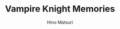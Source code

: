 --- 
slug: "vampire-knight-memories"
title: "Vampire Knight Memories"
publishdate: "2019-01-08"
src: "https://365manga.net/manga/vampire-knight-memories"
author: "Hino Matsuri"
image: "https://data.365manga.net/images/thumbnails/32530-vampire-knight-memories.jpg"
tags: ["Drama","Mystery","Romance","School life","Shoujo","Shoujo ai","Supernatural"]
chapters: ["Chapter 18 ","Vol.02 Chapter 17: Vol 02 ","Chapter 16 ","Chapter 15 ","Vol.02 Chapter 14: Vol 02 ","Chapter 13.5 ","Chapter 13 ","Vol.2 Chapter 12 ","Vol.2 Chapter 11 ","Vol.2 Chapter 10 ","Vol.2 Chapter 9 ","Vol.2 Chapter 8 ","Vol.02 Chapter 07 ","Vol.2 Chapter 6 ","Vol.2 Chapter 5 ","Vol.1 Chapter 4: Between The End Of Life And Heaven (revised Version) ","Vol.1 Chapter 3: Ai's Wish (revised Version) ","Vol.1 Chapter 2: I Like You (revised Version) ","Vol.2 Chapter 1"]
chapterlinks: ["https://365manga.net/vampire-knight-memories/chapter-18.html","https://365manga.net/vampire-knight-memories/chapter-17.html","https://365manga.net/vampire-knight-memories/chapter-16.html","https://365manga.net/vampire-knight-memories/chapter-15.html","https://365manga.net/vampire-knight-memories/chapter-14.html","https://365manga.net/vampire-knight-memories/chapter-13-5.html","https://365manga.net/vampire-knight-memories/chapter-13.html","https://365manga.net/vampire-knight-memories/chapter-12.html","https://365manga.net/vampire-knight-memories/chapter-11.html","https://365manga.net/vampire-knight-memories/chapter-10.html","https://365manga.net/vampire-knight-memories/chapter-9.html","https://365manga.net/vampire-knight-memories/chapter-8.html","https://365manga.net/vampire-knight-memories/chapter-07.html","https://365manga.net/vampire-knight-memories/chapter-6.html","https://365manga.net/vampire-knight-memories/chapter-5.html","https://365manga.net/vampire-knight-memories/chapter-4.html","https://365manga.net/vampire-knight-memories/chapter-3.html","https://365manga.net/vampire-knight-memories/chapter-2.html","https://365manga.net/vampire-knight-memories/chapter-1.html"]
description: "Vampire Knight Memories manga summary: The four original Vampire Knight 'special chapters' are now the first four chapters of 'Vampire Knight Memories'. This series focuses on Kaname living with Ai and Ren, and flashbacks of Yuki and Zero's relationship. A new chapter will be released every other month in Lala DX starting from July 2016."
---